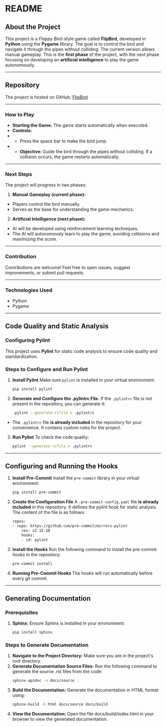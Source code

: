 # README

## About the Project
This project is a *Flappy Bird*-style game called **FlipBird**, developed in **Python** using the **Pygame** library. The goal is to control the bird and navigate it through the pipes without colliding. The current version allows manual gameplay. This is the **first phase** of the project, with the next phase focusing on developing an **artificial intelligence** to play the game autonomously.

---

## Repository
The project is hosted on GitHub: [FlipBird](git@github.com:GustavoVillanova/FlipBird.git)

---



### How to Play
- **Starting the Game:** The game starts automatically when executed.
- **Controls:**
- - Press the space bar to make the bird jump.
- - **Objective:** Guide the bird through the pipes without colliding. If a collision occurs, the game restarts automatically.

---

### Next Steps
The project will progress in two phases:

1. **Manual Gameplay (current phase):**

- Players control the bird manually.
- Serves as the base for understanding the game mechanics.

2. **Artificial Intelligence (next phase):**

- AI will be developed using reinforcement learning techniques.
- The AI will autonomously learn to play the game, avoiding collisions and maximizing the score.

---

### Contribution
Contributions are welcome! Feel free to open issues, suggest improvements, or submit pull requests.

---

### Technologies Used
- Python
- Pygame

---

## Code Quality and Static Analysis

### Configuring Pylint
This project uses **Pylint** for static code analysis to ensure code quality and standardization.

### Steps to Configure and Run Pylint

1. **Install Pylint**
   Make sure `pylint` is installed in your virtual environment:
   ```bash
   pip install pylint
2. **Generate and Configure the .pylintrc File.**
   If the `.pylintrc` file is not present in the repository, you can generate it:
   ```bash
    pylint --generate-rcfile > .pylintrc
- The `.pylintrc` file **is already included** in the repository for your convenience. It contains custom rules for the project.

3. **Run Pylint**
To check the code quality:
    ```bash
    pylint --generate-rcfile > .pylintrc
---
## Configuring and Running the Hooks
1. **Install Pre-Commit**
Install the `pre-commit` library in your virtual environment:
    ```bash
    pip install pre-commit
2. **Create the Configuration File**
A `.pre-commit-config.yaml` file **is already included** in this repository. It defines the pylint hook for static analysis. The content of the file is as follows:
    ```bash
    repos:
    - repo: https://github.com/pre-commit/mirrors-pylint
        rev: v2.15.10
        hooks:
        - id: pylint
3. **Install the Hooks**
Run the following command to install the pre-commit hooks in the repository:
    ```bash
    pre-commit install
4. **Running Pre-Commit Hooks**
The hooks will run automatically before every git commit.
---
## Generating Documentation

### Prerequisites
1. **Sphinx**: Ensure Sphinx is installed in your environment:
   ```bash
   pip install sphinx
### Steps to Generate Documentation
1. **Navigate to the Project Directory:**
Make sure you are in the project's root directory.
2. **Generate Documentation Source Files:**
Run the following command to generate the source .rst files from the code:
    ```bash
    sphinx-apidoc -o docs/source .
3. **Build the Documentation:**
Generate the documentation in HTML format using:
    ```bash
    sphinx-build -b html docs/source docs/build
4. **View the Documentation:**
Open the file docs/build/index.html in your browser to view the generated documentation.
